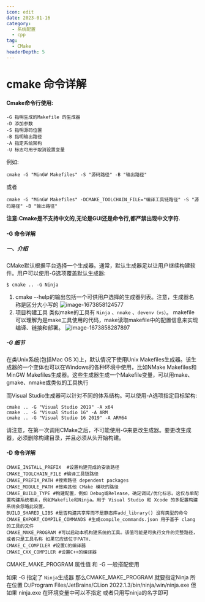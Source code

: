 ```yaml
---
icon: edit
date: 2023-01-16
category:
  - 系统配置
  - cpp
tag:
  - CMake
headerDepth: 5
---
```



# cmake 命令详解
#### Cmake命令行使用:
```shell
-G 指明生成的Makefile 的生成器
-D 添加参数
-S 指明源码位置
-B 指明输出路径
-A 指定系统架构
-U 标志可用于取消设置变量
```
例如:
```
cmake -G "MinGW Makefiles" -S "源码路径" -B "输出路径"
```
或者
```
cmake -G "MinGW Makefiles" -DCMAKE_TOOLCHAIN_FILE="编译工具链路径" -S "源码路径" -B "输出路径"
```
**注意:Cmake是不支持中文的,无论是GUI还是命令行,都严禁出现中文字符.**


#### -G 命令详解
##### 一、介绍
CMake默认根据平台选择一个生成器。通常，默认生成器足以让用户继续构建软件。用户可以使用-G选项覆盖默认生成器:
```shell
$ cmake .. -G Ninja
```
1. cmake --help的输出包括一个可供用户选择的生成器列表。注意，生成器名称是区分大小写的
![image-1673858124577](https://local.wuanwanghao.top:9000/test/test/image-1673858124577.png)
2. 项目构建工具
类似make的工具有 ```Ninja``` 、```nmake``` 、```devenv（vs）```。
makefile 可以理解为是make工具使用的代码，make读取makefile中的配置信息来实现编译、链接和部署。
![image-1673858287897](https://local.wuanwanghao.top:9000/test/test/image-1673858287897.png)
##### -G 细节
在类Unix系统(包括Mac OS X)上，默认情况下使用Unix Makefiles生成器。该生成器的一个变体也可以在Windows的各种环境中使用，比如NMake Makefiles和MinGW Makefiles生成器。这些生成器生成一个Makefile变量，可以用make、gmake、nmake或类似的工具执行

而Visual Studio生成器可以针对不同的体系结构。可以使用-A选项指定目标架构:
```shell
cmake .. -G "Visual Studio 2019" -A x64
cmake .. -G "Visual Studio 16" -A ARM
cmake .. -G "Visual Studio 16 2019" -A ARM64
```
请注意，在第一次调用CMake之后，不可能使用-G来更改生成器。要更改生成器，必须删除构建目录，并且必须从头开始构建。
#### -D 命令详解
```
CMAKE_INSTALL_PREFIX  #设置构建完成的安装路径
CMAKE_TOOLCHAIN_FILE #编译工具链路径
CMAKE_PREFIX_PATH #搜索路径 dependent packages
CMAKE_MODULE_PATH #搜索其他 CMake 模块的路径
CMAKE_BUILD_TYPE #构建配置，例如 Debug或Release，确定调试/优化标志。这仅与单配置构建系统相关，例如Makefile和Ninja。用于 Visual Studio 和 Xcode 的多配置构建系统会忽略此设置。
BUILD_SHARED_LIBS #是否构建共享库而不是静态库add_library() 没有类型的命令
CMAKE_EXPORT_COMPILE_COMMANDS #生成compile_commands.json 用于基于 clang 的工具的文件
CMAKE_MAKE_PROGRAM #可以启动本机构建系统的工具。该值可能是可执行文件的完整路径，或者只是工具名称 如果它应该位于PATH. 
CMAKE_C_COMPILER #设置C的编译器
CMAKE_CXX_COMPILER #设置C++的编译器
```
CMAKE_MAKE_PROGRAM 属性值 和 -G 一般搭配使用 

如果 -G 指定了 ```Ninja```生成器  那么CMAKE_MAKE_PROGRAM 就要指定Ninja 所在位置 D:/Program Files/JetBrains/CLion 2022.1.3/bin/ninja/win/ninja.exe 但 如果 ninja.exe 在环境变量中可以不指定 或者只用写ninja的名字即可
